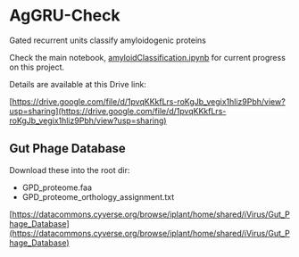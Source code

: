 # AgGRU-Check
Gated recurrent units classify amyloidogenic proteins

Check the main notebook, [amyloidClassification.ipynb](amyloidClassification.ipynb) for current progress on this project.

Details are available at this Drive link:

[https://drive.google.com/file/d/1pvqKKkfLrs-roKgJb_vegix1hliz9Pbh/view?usp=sharing](https://drive.google.com/file/d/1pvqKKkfLrs-roKgJb_vegix1hliz9Pbh/view?usp=sharing)

## Gut Phage Database

Download these into the root dir:

- GPD_proteome.faa
- GPD_proteome_orthology_assignment.txt

[https://datacommons.cyverse.org/browse/iplant/home/shared/iVirus/Gut_Phage_Database](https://datacommons.cyverse.org/browse/iplant/home/shared/iVirus/Gut_Phage_Database)